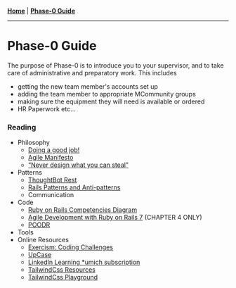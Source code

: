 **[Home](../README.md)** | **[Phase-0 Guide](./README.md)**
___
# Phase-0 Guide

The purpose of Phase-0 is to introduce you to your supervisor, and to take care of administrative and preparatory work. This includes
  - getting the new team member's accounts set up
  - adding the team member to appropriate MCommunity groups
  - making sure the equipment they will need is available or ordered
  - HR Paperwork etc...

### Reading
* Philosophy
    * [Doing a good job!](https://medium.com/redsquirrel-tech/on-doing-a-good-job-b91a1e5ffac0)
    * [Agile Manifesto](https://agilemanifesto.org/)
    * [“Never design what you can steal”](https://blog.codinghorror.com/never-design-what-you-can-steal/)
* Patterns
    * [ThoughtBot Rest ](https://thoughtbot.com/upcase/videos/rest)
    * [Rails Patterns and Anti-patterns](https://blog.appsignal.com/2020/08/05/introduction-to-ruby-on-rails-patterns-and-anti-patterns.html)
    * Communication
* Code
    * [Ruby on Rails Competencies Diagram](https://dgosxlrnzhofi.cloudfront.net/custom_page_images/64/page_images/Rails_Competencies.png?1386276348)
    * [Agile Development with Ruby on Rails 7](https://pragprog.com/titles/rails7/agile-web-development-with-rails-7/) (CHAPTER 4 ONLY)
    * [POODR](https://www.poodr.com/)
* Tools
* Online Resources
    * [Exercism: Coding Challenges](https://exercism.org/) 
    * [UpCase](https://thoughtbot.com/upcase/)
    * [LinkedIn Learning *umich subscription]( https://www.linkedin.com/learning/) 
    * [TailwindCss Resources](https://tailwindcss.com/resources)
    * [TailwindCss Playground](https://play.tailwindcss.com/)